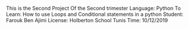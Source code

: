 This is the Second Project Of the Second trimester
Language: Python
To Learn: How to use Loops and Conditional statements in a python
Student: Farouk Ben Ajimi
License: Holberton School Tunis
Time: 10/12/2019